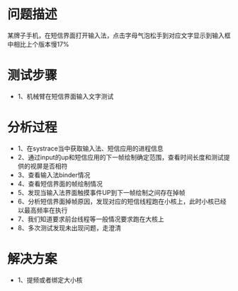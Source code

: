 # 问题描述
某牌子手机，在短信界面打开输入法，点击字母气泡松手到对应文字显示到输入框中相比上个版本慢17%

# 测试步骤

* 1、机械臂在短信界面输入文字测试

# 分析过程

* 1、在systrace当中获取输入法、短信应用的进程信息
* 2、通过input的up和短信应用的下一帧绘制确定范围，查看时间长度和测试提供的视屏是否相符
* 3、查看输入法binder情况
* 4、查看短信界面的帧绘制情况
* 5、发现当输入法界面触摸事件UP到下一帧绘制之间存在掉帧
* 6、分析短信界面掉帧原因，发现对应的短信线程跑在小核上，此时小核已经以最高频率在执行
* 7、我们知道要求前台线程等一般情况要求跑在大核上
* 8、多次测试发现未出现问题，走澄清
  

# 解决方案

* 1、提频或者绑定大小核